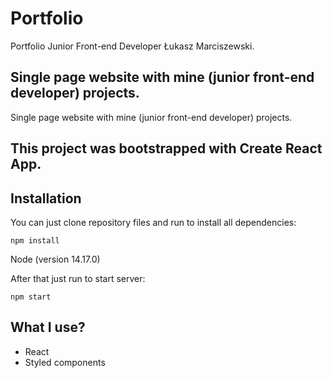 # Portfolio

Portfolio Junior Front-end Developer Łukasz Marciszewski.

## Single page website with mine (junior front-end developer) projects.

Single page website with mine (junior front-end developer) projects.

## This project was bootstrapped with Create React App.

## Installation

You can just clone repository files and run to install all dependencies:

`npm install`

Node (version 14.17.0)

After that just run to start server:

`npm start`

## What I use?

- React
- Styled components

